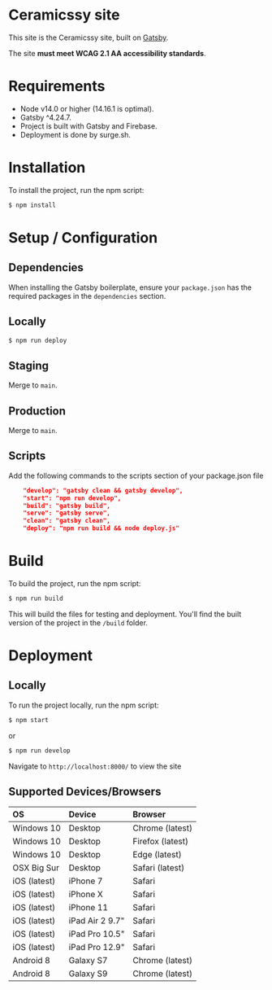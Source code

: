 # Ceramicssy site

This site is the Ceramicssy site, built on [Gatsby](https://www.gatsbyjs.com/).

The site **must meet WCAG 2.1 AA accessibility standards**.

# Requirements

- Node v14.0 or higher (14.16.1 is optimal).
- Gatsby ^4.24.7.
- Project is built with Gatsby and Firebase.
- Deployment is done by surge.sh.

# Installation

To install the project, run the npm script:

```bash
$ npm install
```

# Setup / Configuration

## Dependencies

When installing the Gatsby boilerplate, ensure your `package.json` has the required packages in the `dependencies` section.

## Locally

```bash
$ npm run deploy
```

## Staging

Merge to `main`.

## Production

Merge to `main`.

## Scripts

Add the following commands to the scripts section of your package.json file

```json
    "develop": "gatsby clean && gatsby develop",
    "start": "npm run develop",
    "build": "gatsby build",
    "serve": "gatsby serve",
    "clean": "gatsby clean",
    "deploy": "npm run build && node deploy.js"
```

# Build

To build the project, run the npm script:

```bash
$ npm run build
```

This will build the files for testing and deployment. You'll find the built version of the project in the `/build` folder.

# Deployment

## Locally

To run the project locally, run the npm script:

```bash
$ npm start
```

or

```bash
$ npm run develop
```

Navigate to `http://localhost:8000/` to view the site

## Supported Devices/Browsers

| OS           | Device          | Browser          |
| :----------- | :-------------- | :--------------- |
| Windows 10   | Desktop         | Chrome (latest)  |
| Windows 10   | Desktop         | Firefox (latest) |
| Windows 10   | Desktop         | Edge (latest)    |
| OSX Big Sur  | Desktop         | Safari (latest)  |
| iOS (latest) | iPhone 7        | Safari           |
| iOS (latest) | iPhone X        | Safari           |
| iOS (latest) | iPhone 11       | Safari           |
| iOS (latest) | iPad Air 2 9.7" | Safari           |
| iOS (latest) | iPad Pro 10.5"  | Safari           |
| iOS (latest) | iPad Pro 12.9"  | Safari           |
| Android 8    | Galaxy S7       | Chrome (latest)  |
| Android 8    | Galaxy S9       | Chrome (latest)  |
